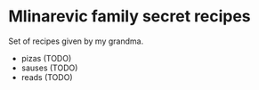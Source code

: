 # Mlinarevic family secret recipes

Set of recipes given by my grandma.

- pizas (TODO)
- sauses (TODO)
- reads (TODO)